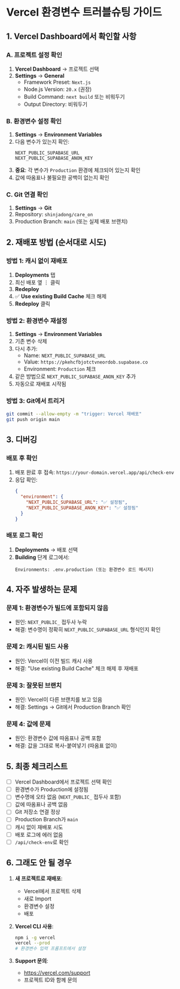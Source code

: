 # Vercel 환경변수 트러블슈팅 가이드

## 1. Vercel Dashboard에서 확인할 사항

### A. 프로젝트 설정 확인
1. **Vercel Dashboard** → 프로젝트 선택
2. **Settings** → **General**
   - Framework Preset: `Next.js`
   - Node.js Version: `20.x` (권장)
   - Build Command: `next build` 또는 비워두기
   - Output Directory: 비워두기

### B. 환경변수 설정 확인
1. **Settings** → **Environment Variables**
2. 다음 변수가 있는지 확인:
   ```
   NEXT_PUBLIC_SUPABASE_URL
   NEXT_PUBLIC_SUPABASE_ANON_KEY
   ```
3. **중요**: 각 변수가 `Production` 환경에 체크되어 있는지 확인
4. 값에 따옴표나 불필요한 공백이 없는지 확인

### C. Git 연결 확인
1. **Settings** → **Git**
2. Repository: `shinjadong/care_on`
3. Production Branch: `main` (또는 실제 배포 브랜치)

## 2. 재배포 방법 (순서대로 시도)

### 방법 1: 캐시 없이 재배포
1. **Deployments** 탭
2. 최신 배포 옆 ⋮ 클릭
3. **Redeploy**
4. ✅ **Use existing Build Cache** 체크 해제
5. **Redeploy** 클릭

### 방법 2: 환경변수 재설정
1. **Settings** → **Environment Variables**
2. 기존 변수 삭제
3. 다시 추가:
   - Name: `NEXT_PUBLIC_SUPABASE_URL`
   - Value: `https://pkehcfbjotctvneordob.supabase.co`
   - Environment: `Production` 체크
4. 같은 방법으로 `NEXT_PUBLIC_SUPABASE_ANON_KEY` 추가
5. 자동으로 재배포 시작됨

### 방법 3: Git에서 트리거
```bash
git commit --allow-empty -m "trigger: Vercel 재배포"
git push origin main
```

## 3. 디버깅

### 배포 후 확인
1. 배포 완료 후 접속: `https://your-domain.vercel.app/api/check-env`
2. 응답 확인:
   ```json
   {
     "environment": {
       "NEXT_PUBLIC_SUPABASE_URL": "✅ 설정됨",
       "NEXT_PUBLIC_SUPABASE_ANON_KEY": "✅ 설정됨"
     }
   }
   ```

### 배포 로그 확인
1. **Deployments** → 배포 선택
2. **Building** 단계 로그에서:
   ```
   Environments: .env.production (또는 환경변수 로드 메시지)
   ```

## 4. 자주 발생하는 문제

### 문제 1: 환경변수가 빌드에 포함되지 않음
- 원인: `NEXT_PUBLIC_` 접두사 누락
- 해결: 변수명이 정확히 `NEXT_PUBLIC_SUPABASE_URL` 형식인지 확인

### 문제 2: 캐시된 빌드 사용
- 원인: Vercel이 이전 빌드 캐시 사용
- 해결: "Use existing Build Cache" 체크 해제 후 재배포

### 문제 3: 잘못된 브랜치
- 원인: Vercel이 다른 브랜치를 보고 있음
- 해결: Settings → Git에서 Production Branch 확인

### 문제 4: 값에 문제
- 원인: 환경변수 값에 따옴표나 공백 포함
- 해결: 값을 그대로 복사-붙여넣기 (따옴표 없이)

## 5. 최종 체크리스트

- [ ] Vercel Dashboard에서 프로젝트 선택 확인
- [ ] 환경변수가 Production에 설정됨
- [ ] 변수명에 오타 없음 (`NEXT_PUBLIC_` 접두사 포함)
- [ ] 값에 따옴표나 공백 없음
- [ ] Git 저장소 연결 정상
- [ ] Production Branch가 `main`
- [ ] 캐시 없이 재배포 시도
- [ ] 배포 로그에 에러 없음
- [ ] `/api/check-env`로 확인

## 6. 그래도 안 될 경우

1. **새 프로젝트로 재배포**:
   - Vercel에서 프로젝트 삭제
   - 새로 Import
   - 환경변수 설정
   - 배포

2. **Vercel CLI 사용**:
   ```bash
   npm i -g vercel
   vercel --prod
   # 환경변수 입력 프롬프트에서 설정
   ```

3. **Support 문의**:
   - https://vercel.com/support
   - 프로젝트 ID와 함께 문의